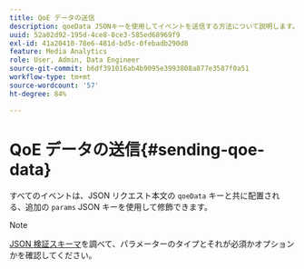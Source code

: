 ```yaml
---
title: QoE データの送信
description: qoeData JSONキーを使用してイベントを送信する方法について説明します。
uuid: 52a02d92-195d-4ce8-8ce3-585ed68969f9
exl-id: 41a20410-78e6-481d-bd5c-0febadb290d8
feature: Media Analytics
role: User, Admin, Data Engineer
source-git-commit: b6df391016ab4b9095e3993808a877e3587f0a51
workflow-type: tm+mt
source-wordcount: '57'
ht-degree: 84%

---
```


# QoE データの送信{#sending-qoe-data}

すべてのイベントは、JSON リクエスト本文の `qoeData` キーと共に配置される、追加の `params` JSON キーを使用して修飾できます。

>[!NOTE]
>
>[JSON 検証スキーマ](/help/media-collection-api/mc-api-impl/mc-api-validate-reqs.md)を調べて、パラメーターのタイプとそれが必須かオプションかを確認してください。
